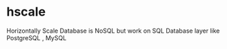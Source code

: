 # hscale
Horizontally Scale Database is NoSQL but work on SQL Database layer like PostgreSQL , MySQL
